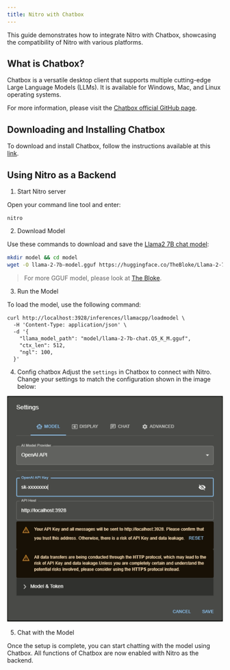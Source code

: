 ```yaml
---
title: Nitro with Chatbox
---
```


This guide demonstrates how to integrate Nitro with Chatbox, showcasing the compatibility of Nitro with various platforms.

## What is Chatbox?
Chatbox is a versatile desktop client that supports multiple cutting-edge Large Language Models (LLMs). It is available for Windows, Mac, and Linux operating systems. 

For more information, please visit the [Chatbox official GitHub page](https://github.com/Bin-Huang/chatbox).


## Downloading and Installing Chatbox

To download and install Chatbox, follow the instructions available at this [link](https://github.com/Bin-Huang/chatbox#download).

## Using Nitro as a Backend

1. Start Nitro server

Open your command line tool and enter:
```
nitro
```

2. Download Model

Use these commands to download and save the [Llama2 7B chat model](https://huggingface.co/TheBloke/Llama-2-7B-Chat-GGUF/tree/main):

```bash
mkdir model && cd model
wget -O llama-2-7b-model.gguf https://huggingface.co/TheBloke/Llama-2-7B-Chat-GGUF/resolve/main/llama-2-7b-chat.Q5_K_M.gguf?download=true
```

> For more GGUF model, please look at [The Bloke](https://huggingface.co/TheBloke).

3. Run the Model

To load the model, use the following command:

```
curl http://localhost:3928/inferences/llamacpp/loadmodel \
  -H 'Content-Type: application/json' \
  -d '{
    "llama_model_path": "model/llama-2-7b-chat.Q5_K_M.gguf",
    "ctx_len": 512,
    "ngl": 100,
  }'
```

4. Config chatbox
Adjust the `settings` in Chatbox to connect with Nitro. Change your settings to match the configuration shown in the image below:

![Settings](img/chatbox.PNG)

5. Chat with the Model

Once the setup is complete, you can start chatting with the model using Chatbox. All functions of Chatbox are now enabled with Nitro as the backend.